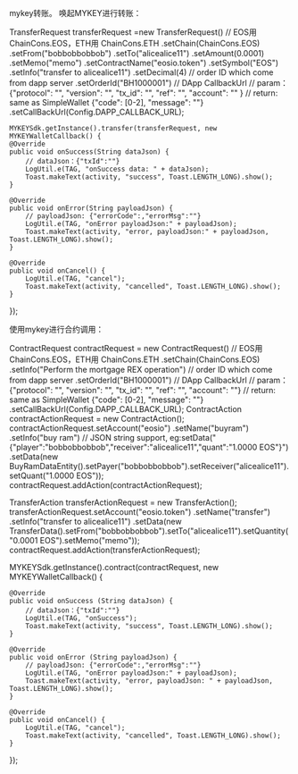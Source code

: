 mykey转账。
唤起MYKEY进行转账：

TransferRequest transferRequest =new TransferRequest()
        // EOS用 ChainCons.EOS，ETH用 ChainCons.ETH
        .setChain(ChainCons.EOS)
        .setFrom("bobbobbobbob")
        .setTo("alicealice11")
        .setAmount(0.0001)
        .setMemo("memo")
        .setContractName("eosio.token")
        .setSymbol("EOS")
        .setInfo("transfer to alicealice11")
        .setDecimal(4)
        // order ID which come from dapp server
        .setOrderId("BH1000001")
        // DApp CallbackUrl
        // param：{"protocol": "", "version": "", "tx_id": "", "ref": "", "account": "" }
        // return: same as SimpleWallet {"code": [0-2], "message": ""}
        .setCallBackUrl(Config.DAPP_CALLBACK_URL);

    MYKEYSdk.getInstance().transfer(transferRequest, new MYKEYWalletCallback() {
    @Override
    public void onSuccess(String dataJson) {
        // dataJson：{"txId":""}
        LogUtil.e(TAG, "onSuccess data: " + dataJson);
        Toast.makeText(activity, "success", Toast.LENGTH_LONG).show();
    }

    @Override
    public void onError(String payloadJson) {
        // payloadJson: {"errorCode":,"errorMsg":""}
        LogUtil.e(TAG, "onError payloadJson:" + payloadJson);
        Toast.makeText(activity, "error, payloadJson:" + payloadJson, Toast.LENGTH_LONG).show();
    }

    @Override
    public void onCancel() {
        LogUtil.e(TAG, "cancel");
        Toast.makeText(activity, "cancelled", Toast.LENGTH_LONG).show();
    }
});


使用mykey进行合约调用：

ContractRequest contractRequest = new ContractRequest()
        // EOS用 ChainCons.EOS，ETH用 ChainCons.ETH
        .setChain(ChainCons.EOS)
        .setInfo("Perform the mortgage REX operation")
        // order ID which come from dapp server
        .setOrderId("BH1000001")
        // DApp CallbackUrl
        // param：{"protocol": "", "version": "", "tx_id": "", "ref": "", "account": ""}
        // return: same as SimpleWallet {"code": [0-2], "message": ""}
        .setCallBackUrl(Config.DAPP_CALLBACK_URL);
ContractAction contractActionRequest = new ContractAction();
contractActionRequest.setAccount("eosio")
        .setName("buyram")
        .setInfo("buy ram")
        // JSON string support, eg:setData("{\"player\":\"bobbobbobbob\",\"receiver\":\"alicealice11\",\"quant\":\"1.0000 EOS\"}")
        .setData(new BuyRamDataEntity().setPayer("bobbobbobbob").setReceiver("alicealice11").setQuant("1.0000 EOS"));
contractRequest.addAction(contractActionRequest);

TransferAction transferActionRequest = new TransferAction();
transferActionRequest.setAccount("eosio.token")
        .setName("transfer")
        .setInfo("transfer to alicealice11")
        .setData(new TransferData().setFrom("bobbobbobbob").setTo("alicealice11").setQuantity("0.0001 EOS").setMemo("memo"));
contractRequest.addAction(transferActionRequest);

MYKEYSdk.getInstance().contract(contractRequest, new MYKEYWalletCallback() {

    @Override
    public void onSuccess (String dataJson) {
        // dataJson：{"txId":""}
        LogUtil.e(TAG, "onSuccess");
        Toast.makeText(activity, "success", Toast.LENGTH_LONG).show();
    }

    @Override
    public void onError (String payloadJson) {
        // payloadJson: {"errorCode":,"errorMsg":""}
        LogUtil.e(TAG, "onError payloadJson:" + payloadJson);
        Toast.makeText(activity, "error, payloadJson: " + payloadJson, Toast.LENGTH_LONG).show();
    }

    @Override
    public void onCancel() {
        LogUtil.e(TAG, "cancel");
        Toast.makeText(activity, "cancelled", Toast.LENGTH_LONG).show();
    }
});
